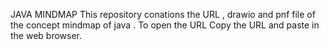 JAVA MINDMAP
This repository conations the URL , drawio and pnf file of the concept mindmap of java . 
To open the URL 
Copy the URL and paste in the web browser.
